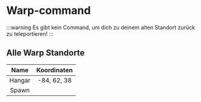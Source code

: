 # Warp-command

:::warning
Es gibt kein Command, um dich zu deinem alten Standort zurück zu teleportieren!
:::

## Alle Warp Standorte
 
| Name        |      Koordinaten      |  
| :-----------: | :-------------------: |
| Hangar| -84, 62, 38|
| Spawn |      |